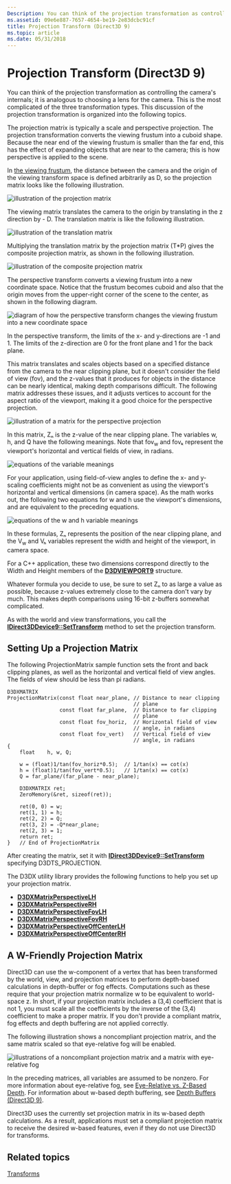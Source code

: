 ```yaml
---
Description: You can think of the projection transformation as controlling the camera's internals; it is analogous to choosing a lens for the camera.
ms.assetid: 09e6e887-7657-4654-be19-2e83dcbc91cf
title: Projection Transform (Direct3D 9)
ms.topic: article
ms.date: 05/31/2018
---
```


# Projection Transform (Direct3D 9)

You can think of the projection transformation as controlling the camera's internals; it is analogous to choosing a lens for the camera. This is the most complicated of the three transformation types. This discussion of the projection transformation is organized into the following topics.

The projection matrix is typically a scale and perspective projection. The projection transformation converts the viewing frustum into a cuboid shape. Because the near end of the viewing frustum is smaller than the far end, this has the effect of expanding objects that are near to the camera; this is how perspective is applied to the scene.

In [the viewing frustum](viewports-and-clipping.md), the distance between the camera and the origin of the viewing transform space is defined arbitrarily as D, so the projection matrix looks like the following illustration.

![illustration of the projection matrix](images/projmat1.png)

The viewing matrix translates the camera to the origin by translating in the z direction by - D. The translation matrix is like the following illustration.

![illustration of the translation matrix](images/projmat2.png)

Multiplying the translation matrix by the projection matrix (T\*P) gives the composite projection matrix, as shown in the following illustration.

![illustration of the composite projection matrix](images/projmat3.png)

The perspective transform converts a viewing frustum into a new coordinate space. Notice that the frustum becomes cuboid and also that the origin moves from the upper-right corner of the scene to the center, as shown in the following diagram.

![diagram of how the perspective transform changes the viewing frustum into a new coordinate space](images/cuboid.png)

In the perspective transform, the limits of the x- and y-directions are -1 and 1. The limits of the z-direction are 0 for the front plane and 1 for the back plane.

This matrix translates and scales objects based on a specified distance from the camera to the near clipping plane, but it doesn't consider the field of view (fov), and the z-values that it produces for objects in the distance can be nearly identical, making depth comparisons difficult. The following matrix addresses these issues, and it adjusts vertices to account for the aspect ratio of the viewport, making it a good choice for the perspective projection.

![illustration of a matrix for the perspective projection](images/prjmatx1.png)

In this matrix, Zₙ is the z-value of the near clipping plane. The variables w, h, and Q have the following meanings. Note that fov<sub>w</sub> and fovₖ represent the viewport's horizontal and vertical fields of view, in radians.

![equations of the variable meanings](images/prjmatx2.png)

For your application, using field-of-view angles to define the x- and y-scaling coefficients might not be as convenient as using the viewport's horizontal and vertical dimensions (in camera space). As the math works out, the following two equations for w and h use the viewport's dimensions, and are equivalent to the preceding equations.

![equations of the w and h variable meanings](images/prjmatx3.png)

In these formulas, Zₙ represents the position of the near clipping plane, and the V<sub>w</sub> and Vₕ variables represent the width and height of the viewport, in camera space.

For a C++ application, these two dimensions correspond directly to the Width and Height members of the [**D3DVIEWPORT9**](d3dviewport9.md) structure.

Whatever formula you decide to use, be sure to set Zₙ to as large a value as possible, because z-values extremely close to the camera don't vary by much. This makes depth comparisons using 16-bit z-buffers somewhat complicated.

As with the world and view transformations, you call the [**IDirect3DDevice9::SetTransform**](/windows/win32/api/d3d9helper/nf-d3d9helper-idirect3ddevice9-settransform) method to set the projection transform.

## Setting Up a Projection Matrix

The following ProjectionMatrix sample function sets the front and back clipping planes, as well as the horizontal and vertical field of view angles. The fields of view should be less than pi radians.


```
D3DXMATRIX 
ProjectionMatrix(const float near_plane, // Distance to near clipping 
                                         // plane
                 const float far_plane,  // Distance to far clipping 
                                         // plane
                 const float fov_horiz,  // Horizontal field of view 
                                         // angle, in radians
                 const float fov_vert)   // Vertical field of view 
                                         // angle, in radians
{
    float    h, w, Q;

    w = (float)1/tan(fov_horiz*0.5);  // 1/tan(x) == cot(x)
    h = (float)1/tan(fov_vert*0.5);   // 1/tan(x) == cot(x)
    Q = far_plane/(far_plane - near_plane);

    D3DXMATRIX ret;
    ZeroMemory(&ret, sizeof(ret));

    ret(0, 0) = w;
    ret(1, 1) = h;
    ret(2, 2) = Q;
    ret(3, 2) = -Q*near_plane;
    ret(2, 3) = 1;
    return ret;
}   // End of ProjectionMatrix
```



After creating the matrix, set it with [**IDirect3DDevice9::SetTransform**](/windows/win32/api/d3d9helper/nf-d3d9helper-idirect3ddevice9-settransform) specifying D3DTS\_PROJECTION.

The D3DX utility library provides the following functions to help you set up your projection matrix.

-   [**D3DXMatrixPerspectiveLH**](d3dxmatrixperspectivelh.md)
-   [**D3DXMatrixPerspectiveRH**](d3dxmatrixperspectiverh.md)
-   [**D3DXMatrixPerspectiveFovLH**](d3dxmatrixperspectivefovlh.md)
-   [**D3DXMatrixPerspectiveFovRH**](d3dxmatrixperspectivefovrh.md)
-   [**D3DXMatrixPerspectiveOffCenterLH**](d3dxmatrixperspectiveoffcenterlh.md)
-   [**D3DXMatrixPerspectiveOffCenterRH**](d3dxmatrixperspectiveoffcenterrh.md)

## A W-Friendly Projection Matrix

Direct3D can use the w-component of a vertex that has been transformed by the world, view, and projection matrices to perform depth-based calculations in depth-buffer or fog effects. Computations such as these require that your projection matrix normalize w to be equivalent to world-space z. In short, if your projection matrix includes a (3,4) coefficient that is not 1, you must scale all the coefficients by the inverse of the (3,4) coefficient to make a proper matrix. If you don't provide a compliant matrix, fog effects and depth buffering are not applied correctly.

The following illustration shows a noncompliant projection matrix, and the same matrix scaled so that eye-relative fog will be enabled.

![illustrations of a noncompliant projection matrix and a matrix with eye-relative fog](images/eyerlmx.png)

In the preceding matrices, all variables are assumed to be nonzero. For more information about eye-relative fog, see [Eye-Relative vs. Z-Based Depth](pixel-fog.md). For information about w-based depth buffering, see [Depth Buffers (Direct3D 9)](depth-buffers.md).

Direct3D uses the currently set projection matrix in its w-based depth calculations. As a result, applications must set a compliant projection matrix to receive the desired w-based features, even if they do not use Direct3D for transforms.

## Related topics

<dl> <dt>

[Transforms](transforms.md)
</dt> </dl>

 

 